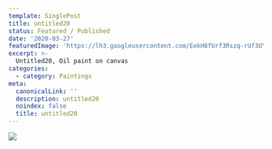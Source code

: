 ```yaml
---
template: SinglePost
title: untitled20
status: Featured / Published
date: '2020-03-27'
featuredImage: 'https://lh3.googleusercontent.com/EekH8fUrf3Rszq-rUf3UYA9WEctigygbOH76NKEZNJj4v8gRCFeRsygyMsubsGxXK8WJCturwIeb8EwKjIuW303V_E1csmJU0n85HQ=w600'
excerpt: >-
  Untitled20, Oil paint on canvas
categories:
  - category: Paintings
meta:
  canonicalLink: ''
  description: untitled20
  noindex: false
  title: untitled20
---
```

![](https://lh3.googleusercontent.com/EekH8fUrf3Rszq-rUf3UYA9WEctigygbOH76NKEZNJj4v8gRCFeRsygyMsubsGxXK8WJCturwIeb8EwKjIuW303V_E1csmJU0n85HQ=w600)
